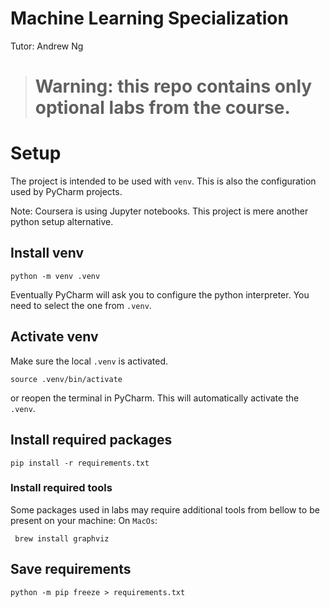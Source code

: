 # Machine Learning Specialization 
Tutor: Andrew Ng

> # Warning: this repo contains only optional labs from the course. 

# Setup
The project is intended to be used with `venv`. 
This is also the configuration used by PyCharm projects.

Note: Coursera is using Jupyter notebooks. This project is mere another python setup alternative. 

## Install venv
```commandline
python -m venv .venv
```
Eventually PyCharm will ask you to configure the python interpreter. You need to select the one from `.venv`. 

## Activate venv
Make sure the local `.venv` is activated.
```commandline
source .venv/bin/activate
```
or reopen the terminal in PyCharm. This will automatically activate the `.venv`.

## Install required packages
```commandline
pip install -r requirements.txt
```

### Install required tools
Some packages used in labs may require additional tools from bellow to be present on your machine:
On `MacOs`:
```commandline
 brew install graphviz
```

## Save requirements
```commandline
python -m pip freeze > requirements.txt
```
